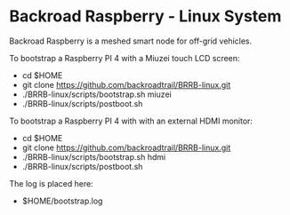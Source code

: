 # Backroad Raspberry - Linux System
Backroad Raspberry is a meshed smart node for off-grid vehicles.

To bootstrap a Raspberry PI 4 with a Miuzei touch LCD screen:
  * cd $HOME
  * git clone https://github.com/backroadtrail/BRRB-linux.git
  * ./BRRB-linux/scripts/bootstrap.sh miuzei
  * ./BRRB-linux/scripts/postboot.sh

To bootstrap a Raspberry PI 4 with with an external HDMI monitor:
  * cd $HOME
  * git clone https://github.com/backroadtrail/BRRB-linux.git
  * ./BRRB-linux/scripts/bootstrap.sh hdmi
  * ./BRRB-linux/scripts/postboot.sh

The log is placed here:
  * $HOME/bootstrap.log


